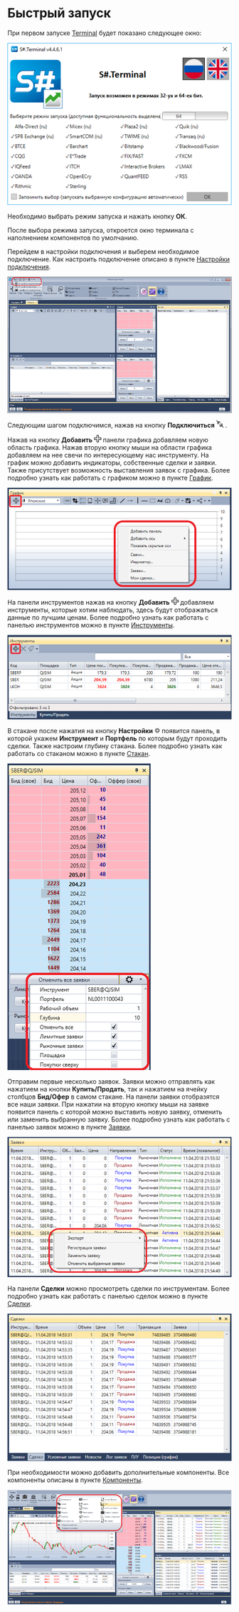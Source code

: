 # Быстрый запуск

При первом запуске [Terminal](../terminal.md) будет показано следующее окно:

![Terminal Quick start 00](../../images/terminal_quick_start_00.png)

Необходимо выбрать режим запуска и нажать кнопку **ОК**.

После выбора режима запуска, откроется окно терминала с наполнением компонентов по умолчанию.

Перейдем в настройки подключения и выберем необходимое подключение. Как настроить подключение описано в пункте [Настройки подключения](connection_settings.md).

![Terminal Quick start 011](../../images/terminal_quick_start_011.png)

Следующим шагом подключимся, нажав на кнопку **Подключиться** ![Designer The quick access toolbar 00](../../images/designer_quick_access_toolbar_00.png) .

Нажав на кнопку **Добавить** ![Designer Creation tool 00](../../images/designer_creation_tool_00.png) панели графика добавляем новую область графика. Нажав вторую кнопку мыши на области графика добавляем на нее свечи по интересующему нас инструменту. На график можно добавить индикаторы, собственные сделки и заявки. Также присутствует возможность выставления заявок с графика. Более подробно узнать как работать с графиком можно в пункте [График](user_interface/components/chart.md).

![Terminal Quick start 01](../../images/terminal_quick_start_01.png)

На панели инструментов нажав на кнопку **Добавить** ![Designer Creation tool 00](../../images/designer_creation_tool_00.png) добавляем инструменты, которые хотим наблюдать, здесь будут отображаться данные по лучшим ценам. Более подробно узнать как работать с панелью инструментов можно в пункте [Инструменты](user_interface/components/instruments.md).

![Terminal Quick start 02](../../images/terminal_quick_start_02.png)

В стакане после нажатия на кнопку **Настройки** ![Designer Schedule 01](../../images/designer_schedule_01.png) появится панель, в которой укажем **Инструмент** и **Портфель** по которым будут проходить сделки. Также настроим глубину стакана. Более подробно узнать как работать со стаканом можно в пункте [Стакан](user_interface/components/order_book.md).

![Terminal Quick start 03](../../images/terminal_quick_start_03.png)

Отправим первые несколько заявок. Заявки можно отправлять как нажатием на кнопки **Купить\/Продать**, так и нажатием на ячейку столбцов **Бид\/Офер** в самом стакане. На панели заявки отобразятся все наши заявки. При нажатии на вторую кнопку мыши на заявке появится панель с которой можно выставить новую заявку, отменить или заменить выбранную заявку. Более подробно узнать как работать с панелью заявок можно в пункте [Заявки](user_interface/components/orders.md).

![Terminal Quick start 04](../../images/terminal_quick_start_04.png)

На панели **Сделки** можно просмотреть сделки по инструментам. Более подробно узнать как работать с панелью сделок можно в пункте [Сделки](user_interface/components/trades.md).

![Terminal Quick start 05](../../images/terminal_quick_start_05.png)

При необходимости можно добавить дополнительные компоненты. Все компоненты описаны в пункте [Компоненты](user_interface/components.md).

![Terminal Quick start 06](../../images/terminal_quick_start_06.png)
